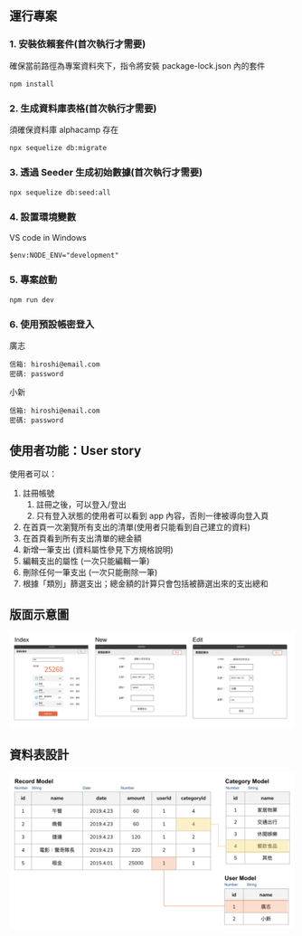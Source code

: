 ## 運行專案

### 1. 安裝依賴套件(首次執行才需要)

確保當前路徑為專案資料夾下，指令將安裝 package-lock.json 內的套件

```
npm install
```

### 2. 生成資料庫表格(首次執行才需要)

須確保資料庫 alphacamp 存在

```
npx sequelize db:migrate
```

### 3. 透過 Seeder 生成初始數據(首次執行才需要)

```
npx sequelize db:seed:all
```

### 4. 設置環境變數

VS code in Windows
```
$env:NODE_ENV="development"
```

### 5. 專案啟動

```
npm run dev
```

### 6. 使用預設帳密登入

廣志
```
信箱: hiroshi@email.com
密碼: password
```

小新
```
信箱: hiroshi@email.com
密碼: password
```

## 使用者功能：User story

使用者可以：

1. 註冊帳號
    1. 註冊之後，可以登入/登出
    2. 只有登入狀態的使用者可以看到 app 內容，否則一律被導向登入頁
2. 在首頁一次瀏覽所有支出的清單(使用者只能看到自己建立的資料)
3. 在首頁看到所有支出清單的總金額
4. 新增一筆支出 (資料屬性參見下方規格說明)
5. 編輯支出的屬性 (一次只能編輯一筆)
6. 刪除任何一筆支出 (一次只能刪除一筆)
7. 根據「類別」篩選支出；總金額的計算只會包括被篩選出來的支出總和

## 版面示意圖

![版面示意圖](/repo/images/C4BM3-1-1.png)

## 資料表設計

![資料表設計](/repo/images/C4BM3-1-2.png)
